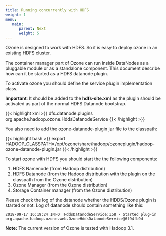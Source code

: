 ```yaml
---
title: Running concurrently with HDFS
weight: 1
menu:
   main:
      parent: Next
      weight: 5
---
```

<!---
  Licensed to the Apache Software Foundation (ASF) under one or more
  contributor license agreements.  See the NOTICE file distributed with
  this work for additional information regarding copyright ownership.
  The ASF licenses this file to You under the Apache License, Version 2.0
  (the "License"); you may not use this file except in compliance with
  the License.  You may obtain a copy of the License at

      http://www.apache.org/licenses/LICENSE-2.0

  Unless required by applicable law or agreed to in writing, software
  distributed under the License is distributed on an "AS IS" BASIS,
  WITHOUT WARRANTIES OR CONDITIONS OF ANY KIND, either express or implied.
  See the License for the specific language governing permissions and
  limitations under the License.
-->

Ozone is designed to work with HDFS. So it is easy to deploy ozone in an
existing HDFS cluster.

The container manager part of Ozone can run inside DataNodes as a pluggable module
or as a standalone component. This document describe how can it be started as
a HDFS datanode plugin.

To activate ozone you should define the service plugin implementation class.

<div class="alert alert-warning" role="alert">
<b>Important</b>: It should be added to the <b>hdfs-site.xml</b> as the plugin should
be activated as part of the normal HDFS Datanode bootstrap.
</div>

{{< highlight xml >}}
<property>
   <name>dfs.datanode.plugins</name>
   <value>org.apache.hadoop.ozone.HddsDatanodeService</value>
</property>
{{< /highlight >}}

You also need to add the ozone-datanode-plugin jar file to the classpath:

{{< highlight bash >}}
export HADOOP_CLASSPATH=/opt/ozone/share/hadoop/ozoneplugin/hadoop-ozone-datanode-plugin.jar
{{< /highlight >}}



To start ozone with HDFS you should start the the following components:

 1. HDFS Namenode (from Hadoop distribution)
 2. HDFS Datanode (from the Hadoop distribution with the plugin on the
 classpath from the Ozone distribution)
 3. Ozone Manager (from the Ozone distribution)
 4. Storage Container manager (from the Ozone distribution)

Please check the log of the datanode whether the HDDS/Ozone plugin is started or
not. Log of datanode should contain something like this:

```
2018-09-17 16:19:24 INFO  HddsDatanodeService:158 - Started plug-in org.apache.hadoop.ozone.web.OzoneHddsDatanodeService@6f94fb9d
```

<div class="alert alert-warning" role="alert">
<b>Note:</b> The current version of Ozone is tested with Hadoop 3.1.
</div>
